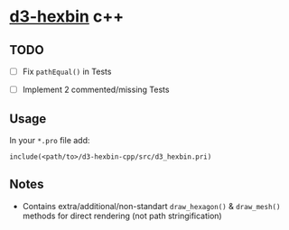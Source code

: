 # [d3-hexbin](https://github.com/d3/d3-hexbin) c++ 

## TODO

- [ ] Fix `pathEqual()` in Tests
- [ ] Implement 2 commented/missing Tests


## Usage

In your `*.pro` file add:
```qmake
include(<path/to>/d3-hexbin-cpp/src/d3_hexbin.pri)
````

## Notes

- Contains extra/additional/non-standart `draw_hexagon()` & `draw_mesh()` methods for direct rendering (not path stringification)
